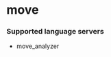 # move
<!--- THIS DOCUMENT IS AUTOMATICALLY GENERATED, DON'T EDIT IT -->

### Supported language servers

- move_analyzer
